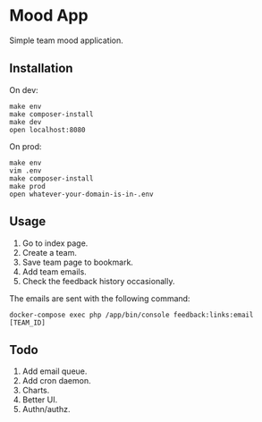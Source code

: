 Mood App
========

Simple team mood application.  

Installation
------------

On dev:  
```
make env
make composer-install
make dev
open localhost:8080
```

On prod:  
```
make env
vim .env
make composer-install
make prod
open whatever-your-domain-is-in-.env
```

Usage
-----

1. Go to index page.
2. Create a team.
3. Save team page to bookmark.
4. Add team emails.
5. Check the feedback history occasionally.

The emails are sent with the following command:
```
docker-compose exec php /app/bin/console feedback:links:email [TEAM_ID]
```

Todo
----

1. Add email queue.
2. Add cron daemon.
3. Charts.
4. Better UI.
5. Authn/authz.
